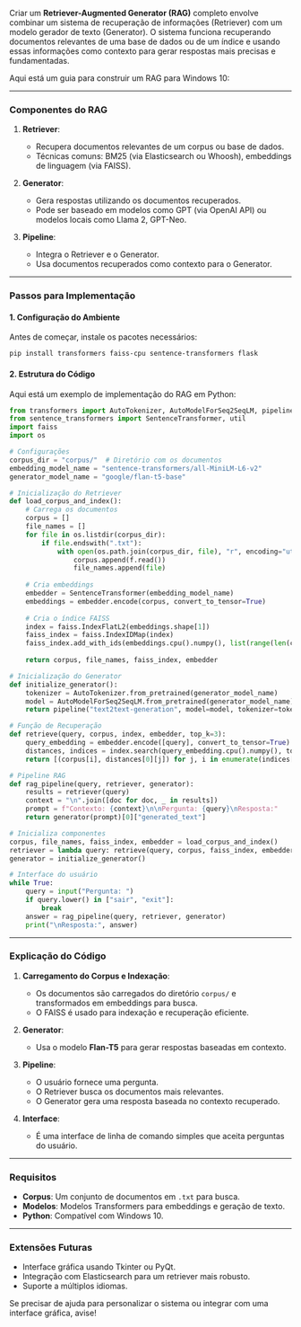 Criar um **Retriever-Augmented Generator (RAG)** completo envolve combinar um sistema de recuperação de informações (Retriever) com um modelo gerador de texto (Generator). O sistema funciona recuperando documentos relevantes de uma base de dados ou de um índice e usando essas informações como contexto para gerar respostas mais precisas e fundamentadas.

Aqui está um guia para construir um RAG para Windows 10:

---

### **Componentes do RAG**
1. **Retriever**:
   - Recupera documentos relevantes de um corpus ou base de dados.
   - Técnicas comuns: BM25 (via Elasticsearch ou Whoosh), embeddings de linguagem (via FAISS).

2. **Generator**:
   - Gera respostas utilizando os documentos recuperados.
   - Pode ser baseado em modelos como GPT (via OpenAI API) ou modelos locais como Llama 2, GPT-Neo.

3. **Pipeline**:
   - Integra o Retriever e o Generator.
   - Usa documentos recuperados como contexto para o Generator.

---

### **Passos para Implementação**

#### **1. Configuração do Ambiente**
Antes de começar, instale os pacotes necessários:
```bash
pip install transformers faiss-cpu sentence-transformers flask
```

#### **2. Estrutura do Código**
Aqui está um exemplo de implementação do RAG em Python:

```python
from transformers import AutoTokenizer, AutoModelForSeq2SeqLM, pipeline
from sentence_transformers import SentenceTransformer, util
import faiss
import os

# Configurações
corpus_dir = "corpus/"  # Diretório com os documentos
embedding_model_name = "sentence-transformers/all-MiniLM-L6-v2"
generator_model_name = "google/flan-t5-base"

# Inicialização do Retriever
def load_corpus_and_index():
    # Carrega os documentos
    corpus = []
    file_names = []
    for file in os.listdir(corpus_dir):
        if file.endswith(".txt"):
            with open(os.path.join(corpus_dir, file), "r", encoding="utf-8") as f:
                corpus.append(f.read())
                file_names.append(file)
    
    # Cria embeddings
    embedder = SentenceTransformer(embedding_model_name)
    embeddings = embedder.encode(corpus, convert_to_tensor=True)
    
    # Cria o índice FAISS
    index = faiss.IndexFlatL2(embeddings.shape[1])
    faiss_index = faiss.IndexIDMap(index)
    faiss_index.add_with_ids(embeddings.cpu().numpy(), list(range(len(corpus))))
    
    return corpus, file_names, faiss_index, embedder

# Inicialização do Generator
def initialize_generator():
    tokenizer = AutoTokenizer.from_pretrained(generator_model_name)
    model = AutoModelForSeq2SeqLM.from_pretrained(generator_model_name)
    return pipeline("text2text-generation", model=model, tokenizer=tokenizer)

# Função de Recuperação
def retrieve(query, corpus, index, embedder, top_k=3):
    query_embedding = embedder.encode([query], convert_to_tensor=True)
    distances, indices = index.search(query_embedding.cpu().numpy(), top_k)
    return [(corpus[i], distances[0][j]) for j, i in enumerate(indices[0])]

# Pipeline RAG
def rag_pipeline(query, retriever, generator):
    results = retriever(query)
    context = "\n".join([doc for doc, _ in results])
    prompt = f"Contexto: {context}\n\nPergunta: {query}\nResposta:"
    return generator(prompt)[0]["generated_text"]

# Inicializa componentes
corpus, file_names, faiss_index, embedder = load_corpus_and_index()
retriever = lambda query: retrieve(query, corpus, faiss_index, embedder)
generator = initialize_generator()

# Interface do usuário
while True:
    query = input("Pergunta: ")
    if query.lower() in ["sair", "exit"]:
        break
    answer = rag_pipeline(query, retriever, generator)
    print("\nResposta:", answer)
```

---

### **Explicação do Código**
1. **Carregamento do Corpus e Indexação**:
   - Os documentos são carregados do diretório `corpus/` e transformados em embeddings para busca.
   - O FAISS é usado para indexação e recuperação eficiente.

2. **Generator**:
   - Usa o modelo **Flan-T5** para gerar respostas baseadas em contexto.

3. **Pipeline**:
   - O usuário fornece uma pergunta.
   - O Retriever busca os documentos mais relevantes.
   - O Generator gera uma resposta baseada no contexto recuperado.

4. **Interface**:
   - É uma interface de linha de comando simples que aceita perguntas do usuário.

---

### **Requisitos**
- **Corpus**: Um conjunto de documentos em `.txt` para busca.
- **Modelos**: Modelos Transformers para embeddings e geração de texto.
- **Python**: Compatível com Windows 10.

---

### **Extensões Futuras**
- Interface gráfica usando Tkinter ou PyQt.
- Integração com Elasticsearch para um retriever mais robusto.
- Suporte a múltiplos idiomas.

Se precisar de ajuda para personalizar o sistema ou integrar com uma interface gráfica, avise!

